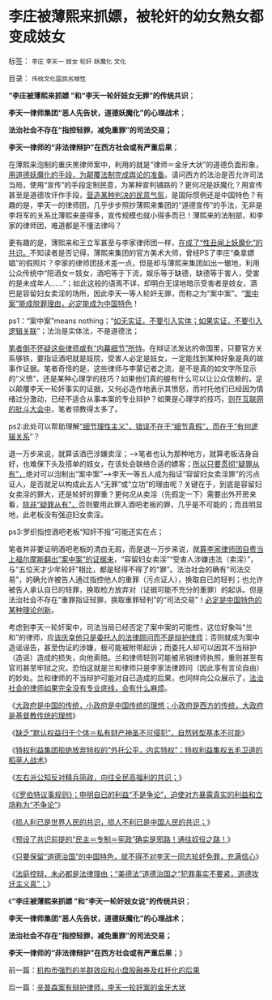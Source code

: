 # 李庄被薄熙来抓嫖，被轮奸的幼女熟女都变成妓女

标签： `李庄` `李天一` `妓女` `轮奸` `妖魔化` `文化` 

目录： `传统文化国民劣根性`

**“李庄被薄熙来抓嫖 ”和“李天一轮奸妓女无罪”的传统共识**；

**李天一律师集团“恶人先告状，道德妖魔化”的心理战术**；

**法治社会不存在“指控轻罪，减免重罪”的司法交易；**

**李天一律师的“非法律辩护”在西方社会或有严重后果**；

在薄熙来泡制的重庆黑律师案中，利用的就是“律师＝金牙大状”的道德负面形象，[用道德妖魔化的手段，为颠覆法制完成舆论的准备](../../../2012/3/15/反思愚民打黑中的多数人暴政.md)。请问西方的法治是否允许司法当局，使用“宣传”的手段定制民意，为某种宣判铺路的？更何况是妖魔化？用宣传甚至是道德攻讦作手段，[营造某种判决的民意气氛](../../../2009/10/11/可以定制的打黑.md)，是国际惯例还是中国特色？有趣的是，李天一的律师团，几乎步步照抄薄熙来集团的“道德宣传”的手法，无非是李将军的关系比薄熙来差得多，宣传规模也就小得多而已！薄熙来的法制部，和李家的律师团，难道都是不懂法律吗？

更有趣的是，薄熙来和王立军甚至与李家律师团一样，[在成了“性丑闻上妖魔化”的共识。](../../../2013/7/16/中国文化“阴险，含蓄，朋党”劣根性和李天一轮奸案.md)不知读者是否记得，薄熙来集团的官方美术大师，曾经PS了李庄“桑拿嫖娼”的假照片？李家的律师团技术差一点，但是却与薄熙来集团如出一辙地，利用公众传统中“陪酒女＝妓女，酒吧等于下流，娱乐等于缺德，缺德等于害人，受害的是未成年人……”；如此这般的语焉不详，却明白无误地暗示受害者是妓女，酒巴是容留妇女卖淫的场所，因此李天一等人轮奸无罪，而称之为“案中案”。“[案中案”能成脱罪理由，必定能成为中国特色](../../../2010/7/21/不要搞道德“治法”.md)！

ps1：“案中案”means nothing；“[如无实证，不要引入实体；如果实证，不要引入逻辑关联](../../../2010/1/5/存实除虚的奥卡姆剃刀法则.md)”；法治是实体法，不是道德法；



[笔者倒不怀疑这些律师或有“内幕细节”所恃](../../../2012/5/3/“绝对真实”的“细节理性主义”制造谣言.md)。在辩证法发达的帝国里，只要官方关系够铁，要指证酒吧就是妓院，受害人必定是妓女，一定能找到某种好象是真的故事作证据。笔者奇怪的是，这些律师与李蒙记者之流，是不是真的如文字所显示的“义愤”，还是某种心理学的技巧？如果他们真的握有什么可以让公众信赖的，足以颠覆李天一轮奸事实的证据，又何必造作地表示其愤怒，而衬托他们已经因为情绪过分激动，已经不适合从事本案的专业辩护？如果是心理学的技巧，[则在互联网的批斗大会中](../../../2013/4/19/在互联网上真实体验文革的批斗大会.md)，笔者领教得太多了。

ps2:此处可以帮助理解[“细节理性主义”，错误不在于“细节真假”，而在于“有何逻辑关系](../../../2012/8/23/细节理性主义的自导自演.md)”？

退一万步来说，就算该酒巴涉嫌卖淫；——>笔者也认为那种地方，就算老板洁身自好，也难保下头及搭单的妓女，在该处会联络合适的嫖客；[所以只要贯彻“疑罪从有”，](../../../2012/4/28/科学地衡量制造冤案的社会效益.md)绝对可以泡制出“案中案”——>李天一等五人成为指证“容留妇女卖淫罪”的污点证人，是否就足以构成此五人“无罪”或“立功”的理由呢？关键在于，到底是容留妇女卖淫的罪大，还是轮奸的罪重？更何况从卖淫（先假定一下）需要出外开房来看，[除非“疑罪从有”，](../../../2012/4/28/文革和斯大林主义中的被告人利益.md)否则要用此罪入酒吧老板的罪，几乎是不可能的；而且明显地，此老板没有强迫妇女卖淫。

ps3:罗织指控酒吧老板“知奸不报”可能还实在点；

笔者并非要证明酒吧老板的清白无瑕，而是退一万步来说，就[算李家律师团自费当上福尔摩斯翻出“案中案”的证据来](../../../2013/7/25/李天一律师正在创造“轮奸贱人有功无罪”的特色里程碑.md)，“容留妇女卖淫”“受害人涉嫌违法（卖淫）”，与“五位天才少年轮奸”相比，都是轻得不得了的“罪”。法治社会的确有“司法交易”，的确允许被告人通过指控他人的重罪（污点证人），换取自已的轻判；也允许被告人承认自已的轻罪，换取检方放弃对（证据可能不充分的重罪）的起诉。但是法治社会不存在“重罪指证轻罪，换取重罪轻判”的“司法交易”！[必定是中国特色的某种理论创新](../../../2013/7/25/《竞选州长》预测李天一轮奸案的连续剧和大结局.md)。

考虑到李天一轮奸案中，司法当局已经否定了案中案的可能性，这位好象叫“兰和”的律师，应[该庆幸他只是委托人的法律顾问而不是辩护律师](../../../2013/7/11/李天一及律师有权“无耻”.md)；否则就成为案中造谣诬告，甚至伪证的涉嫌，极可能被附带起诉；而委托人却可以因其不当辩护（造谣）造成的损失，向他索赔。兰和律师轻则可能被吊销律师执照，重则甚至有官司甚至牢狱之灾。恐怕这就是兰和律师只是李家法律顾问（因此享有言论自由）的妙处。兰和律师的不当辩护可能对自已造成的后果，也同样向公众展示了，[法治社会的律师如果完全没有专业底线，会有什么麻烦](../../../2010/10/24/黑律师的贡献“非法无正义”.md)。



《[大政府是中国的传统，小政府是中国传统的理想；小政府是西方的传统，大政府是基督教传统的理想](../../../2013/7/22/东西方的政治传统和理想，及克鲁格曼的凯恩斯主义.md)》

《[缺乏“默认权益归于个体＝私有财产神圣不可侵犯”，自然转型基本不可能](../../../2013/7/23/传统哲学可以歪曲一切事实，将自然转型重新扭向传统体制；.md)》

《[特权利益集团拒绝放弃特权的“外托公平，内实特权”；特权利益集权五毛卫道的稻草人战术](../../../2013/7/23/只要纳税人“天下为公”，改革就不可能实现精兵简政.md)》

《[左右派公知反对精兵简政，向往全民高福利的共识；](../../../2013/7/23/左右派公知反对精兵简政，勒索全民高福利的共识；.md)》

《[《罗伯特议事规则》；申明自已的利益“不是争论”，迫使对方暴露真实的利益和立场称为“不争论”](../../../2013/7/24/《罗伯特议事规则》要考察观点背后的动机和行动预期.md)》

《[损人利已是世界人民的共识，损人不利已是中国人民的共识；](../../../2013/7/24/损人利已是世界人民的共识，损人不利已是中国人民的共识.md)》

《[预设了共识前提的“民主＝专制＝宪政”确实是邪路！通往奴役之路！](../../../2013/7/25/预设了共识前提的“民主＝专制＝宪政”确实是邪路！通往奴役之路！.md)》

《[只要保留“道德治国”的中国特色，就不得不对李天一同志轮奸免罪，充满信心](../../../2013/7/25/李天一律师正在创造“轮奸贱人有功无罪”的特色里程碑.md)》

《[法庭控辩，未必都是法律理由；“美德法”道德治国之“犯罪事实不要紧，道德攻讦主义真”；](../../../2013/7/25/《竞选州长》预测李天一轮奸案的连续剧和大结局.md)》

《**“李庄被薄熙来抓嫖 ”和“李天一轮奸妓女说”的传统共识**；

**李天一律师集团“恶人先告状，道德妖魔化”的心理战术**；

**法治社会不存在“指控轻罪，减免重罪”的司法交易；**

**李天一律师的“非法律辩护”在西方社会或有严重后果**；》



前一篇：[机构市强烈的羊群效应和小盘股融券及杠杆化的后果](../../../2013/7/25/机构市强烈的羊群效应和小盘股融券及杠杆化的后果.md)

后一篇：[辛普森案有辩护律师，李天一轮奸案的金牙大状](../../../2013/7/26/辛普森案有辩护律师，李天一轮奸案的金牙大状.md)